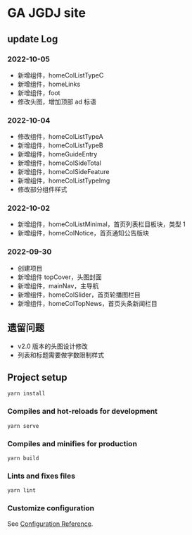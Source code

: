 # GA JGDJ site

## update Log
### 2022-10-05
- 新增组件，homeColListTypeC
- 新增组件，homeLinks
- 新增组件，foot
- 修改头图，增加顶部 ad 标语
### 2022-10-04
- 修改组件，homeColListTypeA
- 新增组件，homeColListTypeB
- 新增组件，homeGuideEntry
- 新增组件，homeColSideTotal
- 新增组件，homeColSideFeature
- 新增组件，homeColListTypeImg
- 修改部分组件样式
### 2022-10-02
- 新增组件，homeColListMinimal，首页列表栏目板块，类型 1
- 新增组件，homeColNotice，首页通知公告版块
### 2022-09-30
- 创建项目
- 新增组件 topCover，头图封面
- 新增组件，mainNav，主导航
- 新增组件，homeColSlider，首页轮播图栏目
- 新增组件，homeColTopNews，首页头条新闻栏目

## 遗留问题
- v2.0 版本的头图设计修改
- 列表和标题需要做字数限制样式

## Project setup
```
yarn install
```
### Compiles and hot-reloads for development
```
yarn serve
```
### Compiles and minifies for production
```
yarn build
```
### Lints and fixes files
```
yarn lint
```
### Customize configuration
See [Configuration Reference](https://cli.vuejs.org/config/).
